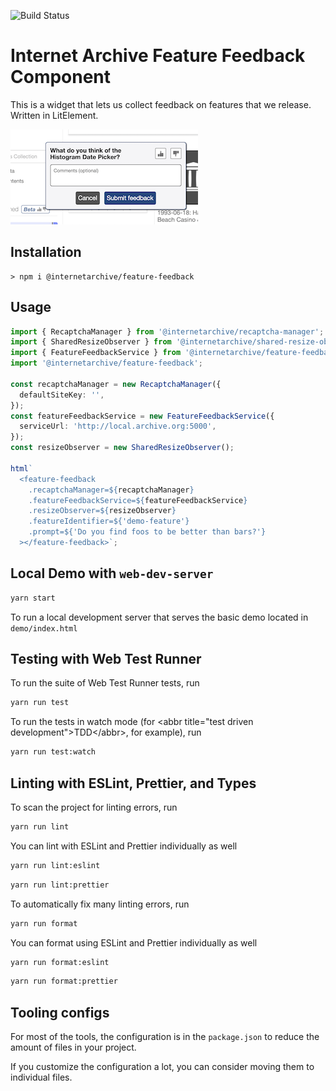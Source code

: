 ![Build Status](https://github.com/internetarchive/iaux-feature-feedback/actions/workflows/ci.yml/badge.svg)

# Internet Archive Feature Feedback Component

This is a widget that lets us collect feedback on features that we release. Written in LitElement.

![Feature Feedback](/assets/screenshot.png "Screenshot")


## Installation

```shell
> npm i @internetarchive/feature-feedback
```

## Usage

```ts
import { RecaptchaManager } from '@internetarchive/recaptcha-manager';
import { SharedResizeObserver } from '@internetarchive/shared-resize-observer';
import { FeatureFeedbackService } from '@internetarchive/feature-feedback';
import '@internetarchive/feature-feedback';

const recaptchaManager = new RecaptchaManager({
  defaultSiteKey: '',
});
const featureFeedbackService = new FeatureFeedbackService({
  serviceUrl: 'http://local.archive.org:5000',
});
const resizeObserver = new SharedResizeObserver();

html`
  <feature-feedback
    .recaptchaManager=${recaptchaManager}
    .featureFeedbackService=${featureFeedbackService}
    .resizeObserver=${resizeObserver}
    .featureIdentifier=${'demo-feature'}
    .prompt=${'Do you find foos to be better than bars?'}
  ></feature-feedback>`;
```


## Local Demo with `web-dev-server`
```bash
yarn start
```
To run a local development server that serves the basic demo located in `demo/index.html`

## Testing with Web Test Runner
To run the suite of Web Test Runner tests, run
```bash
yarn run test
```

To run the tests in watch mode (for &lt;abbr title=&#34;test driven development&#34;&gt;TDD&lt;/abbr&gt;, for example), run

```bash
yarn run test:watch
```

## Linting with ESLint, Prettier, and Types
To scan the project for linting errors, run
```bash
yarn run lint
```

You can lint with ESLint and Prettier individually as well
```bash
yarn run lint:eslint
```
```bash
yarn run lint:prettier
```

To automatically fix many linting errors, run
```bash
yarn run format
```

You can format using ESLint and Prettier individually as well
```bash
yarn run format:eslint
```
```bash
yarn run format:prettier
```

## Tooling configs

For most of the tools, the configuration is in the `package.json` to reduce the amount of files in your project.

If you customize the configuration a lot, you can consider moving them to individual files.
